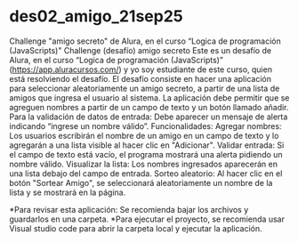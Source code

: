 # des02_amigo_21sep25
Challenge "amigo secreto" de Alura, en el curso “Logica de programación (JavaScripts)"
Challenge (desafío) amigo secreto
Este es un desafío de Alura, en el curso “Logica de programación (JavaScripts)”
(https://app.aluracursos.com/) y yo soy estudiante de este curso, quien está resolviendo el desafío.
El desafío consiste en hacer una aplicación para seleccionar aleatoriamente un amigo secreto, a partir de una lista de amigos que ingresa el usuario al sistema.
La aplicación debe permitir que se agreguen nombres a partir de un campo de texto y un botón llamado añadir. Para la validación de datos de entrada: Debe aparecer un mensaje de alerta indicando “ingrese un nombre válido”.
Funcionalidades:
    Agregar nombres: Los usuarios escribirán el nombre de un amigo en un campo de texto y lo agregarán a una lista visible al hacer clic en "Adicionar".
    Validar entrada: Si el campo de texto está vacío, el programa mostrará una alerta pidiendo un nombre válido.
    Visualizar la lista: Los nombres ingresados aparecerán en una lista debajo del campo de entrada.
    Sorteo aleatorio: Al hacer clic en el botón "Sortear Amigo", se seleccionará aleatoriamente un nombre de la lista y se mostrará en la página. 

*Para revisar esta aplicación: Se recomienda bajar los archivos y guardarlos en una carpeta. 
*Para ejecutar el proyecto, se recomienda usar Visual studio code para abrir la carpeta local y ejecutar la aplicación.
